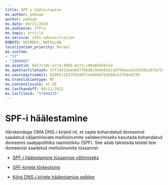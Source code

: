 ```yaml
---
title: SPF-i häälestamine
ms.author: pebaum
author: pebaum
ms.date: 04/21/2020
ms.audience: ITPro
ms.topic: article
ms.service: o365-administration
ROBOTS: NOINDEX, NOFOLLOW
localization_priority: Normal
ms.custom:
- "37"
- "1000003"
ms.assetid: 6817c10c-e7c4-49b5-b272-c09a869567ed
ms.openlocfilehash: 57f74413edd667f6b98c5b9e656148f99eea2429250a36fe75aa4980a368829d
ms.sourcegitcommit: 920051182781bd97ce4d4d6fbd268cb37b84d239
ms.translationtype: MT
ms.contentlocale: et-EE
ms.lasthandoff: 08/11/2021
ms.locfileid: "57894235"
---
```

# <a name="set-up-spf"></a>SPF-i häälestamine

Värskendage OMA DNS-i kirjeid nii, et saate kohandatud domeenist saadetud väljaminevate meilisõnumite valideerimiseks kasutada kohandatud domeenis saatjapoliitika raamistikku (SPF). See aitab takistada teistel teie domeenist saadetud meilisõnumite tüssamist.
  
- [SPF-i häälestamine tüssamise vältimiseks](https://docs.microsoft.com/microsoft-365/security/office-365-security/set-up-spf-in-office-365-to-help-prevent-spoofing)

- [SPF-kirjete tõrkeotsing](https://docs.microsoft.com/microsoft-365/security/office-365-security/how-office-365-uses-spf-to-prevent-spoofing#SPFTroubleshoot)

- [Kõigi DNS-i kirjete häälestamise spikker](https://docs.microsoft.com/microsoft-365/admin/get-help-with-domains/create-dns-records-at-any-dns-hosting-provider)
